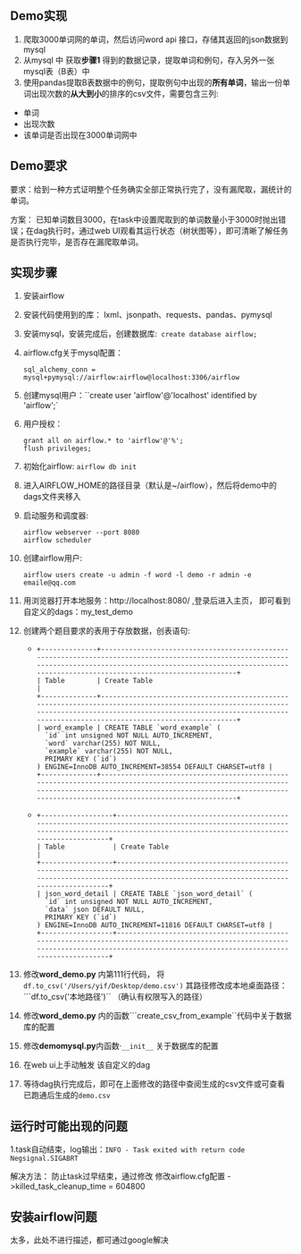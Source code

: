 ## Demo实现

1. 爬取3000单词网的单词，然后访问word api 接口，存储其返回的json数据到mysql
2. 从mysql 中 获取**步骤1** 得到的数据记录，提取单词和例句，存入另外一张mysql表（B表）中
3.  使用pandas提取B表数据中的例句，提取例句中出现的**所有单词**，输出一份单词出现次数的**从大到小**的排序的csv文件，需要包含三列:
   * 单词
   * 出现次数
   * 该单词是否出现在3000单词网中



## Demo要求

要求：给到一种方式证明整个任务确实全部正常执行完了，没有漏爬取，漏统计的单词。

方案： 已知单词数目3000，在task中设置爬取到的单词数量小于3000时抛出错误；在dag执行时，通过web UI观看其运行状态（树状图等），即可清晰了解任务是否执行完毕，是否存在漏爬取单词。



## 实现步骤

1. 安装airflow

2. 安装代码使用到的库： lxml、jsonpath、requests、pandas、pymysql

3. 安装mysql，安装完成后，创建数据库:`` create database airflow;``

4. airflow.cfg关于mysql配置：

   `sql_alchemy_conn = mysql+pymysql://airflow:airflow@localhost:3306/airflow`

5. 创建mysql用户：``create user 'airflow'@'localhost' identified by 'airflow';`

6. 用户授权：

   ```
   grant all on airflow.* to 'airflow'@'%';
   flush privileges;
   ```

7. 初始化airflow: ``airflow db init``

8. 进入AIRFLOW_HOME的路径目录（默认是~/airflow），然后将demo中的dags文件夹移入

9. 启动服务和调度器: 

   ``` 
   airflow webserver --port 8080
   airflow scheduler 
   ```

10. 创建airflow用户: 

    ```
    airflow users create -u admin -f word -l demo -r admin -e emaile@qq.com
    ```

11. 用浏览器打开本地服务：http://localhost:8080/  ,登录后进入主页， 即可看到自定义的dags：my_test_demo

12. 创建两个题目要求的表用于存放数据，创表语句:

    * ```
      +--------------+-------------------------------------------------------------------------------------------------------------------------------------------------------------------------------------------------------------------------------+
      | Table        | Create Table                                                                                                                                                                                                                  |
      +--------------+-------------------------------------------------------------------------------------------------------------------------------------------------------------------------------------------------------------------------------+
      | word_example | CREATE TABLE `word_example` (
        `id` int unsigned NOT NULL AUTO_INCREMENT,
        `word` varchar(255) NOT NULL,
        `example` varchar(255) NOT NULL,
        PRIMARY KEY (`id`)
      ) ENGINE=InnoDB AUTO_INCREMENT=38554 DEFAULT CHARSET=utf8 |
      +--------------+-------------------------------------------------------------------------------------------------------------------------------------------------------------------------------------------------------------------------------+
      ```

    * ```
      +------------------+-------------------------------------------------------------------------------------------------------------------------------------------------------------------------------------------+
      | Table            | Create Table                                                                                                                                                                              |
      +------------------+-------------------------------------------------------------------------------------------------------------------------------------------------------------------------------------------+
      | json_word_detail | CREATE TABLE `json_word_detail` (
        `id` int unsigned NOT NULL AUTO_INCREMENT,
        `data` json DEFAULT NULL,
        PRIMARY KEY (`id`)
      ) ENGINE=InnoDB AUTO_INCREMENT=11816 DEFAULT CHARSET=utf8 |
      +------------------+-------------------------------------------------------------------------------------------------------------------------------------------------------------------------------------------+
      
      ```

13. 修改**word_demo.py** 内第111行代码， 将 `df.to_csv('/Users/yif/Desktop/demo.csv')`  其路径修改成本地桌面路径：```df.to_csv('本地路径')``   （确认有权限写入的路径）

14. 修改**word_demo.py** 内的函数```create_csv_from_example``代码中关于数据库的配置

15. 修改**demomysql.py**内函数·```__init__``` 关于数据库的配置

16. 在web ui上手动触发 该自定义的dag

17. 等待dag执行完成后，即可在上面修改的路径中查阅生成的csv文件或可查看已跑通后生成的```demo.csv``` 

## 运行时可能出现的问题

1.task自动结束，log输出：```INFO - Task exited with return code Negsignal.SIGABRT```

解决方法：  防止task过早结束，通过修改 修改airflow.cfg配置 ->killed_task_cleanup_time = 604800



## 安装airflow问题

太多，此处不进行描述，都可通过google解决





